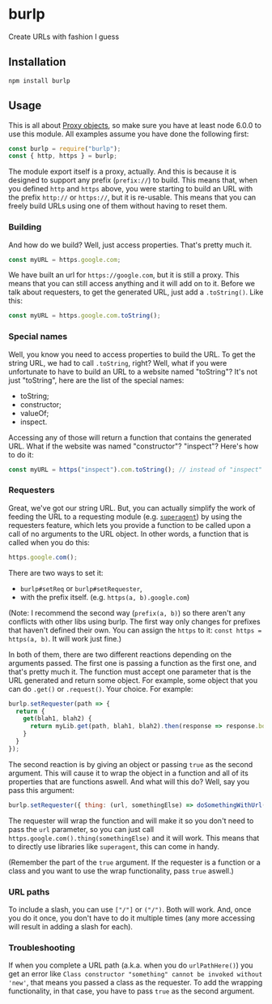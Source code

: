 # burlp
Create URLs with fashion I guess

## Installation

`npm install burlp`

## Usage

This is all about [Proxy objects](https://developer.mozilla.org/en-US/docs/Web/JavaScript/Reference/Global_Objects/Proxy), so make sure you have at least node 6.0.0 to use this module.
All examples assume you have done the following first:
```js
const burlp = require("burlp");
const { http, https } = burlp;
```

The module export itself is a proxy, actually. And this is because it is designed to support any prefix (`prefix://`) to build. This means that, when you defined `http` and `https` above, you were starting to build an URL with the prefix `http://` or `https://`, but it is re-usable. This means that you can freely build URLs using one of them without having to reset them.

### Building

And how do we build? Well, just access properties. That's pretty much it.

```js
const myURL = https.google.com;
```

We have built an url for `https://google.com`, but it is still a proxy. This means that you can still access anything and it will add on to it. Before we talk about requesters, to get the generated URL, just add a `.toString()`. Like this:

```js
const myURL = https.google.com.toString();
```

### Special names

Well, you know you need to access properties to build the URL. To get the string URL, we had to call `.toString`, right? Well, what if you were unfortunate to have to build an URL to a website named "toString"?
It's not just "toString", here are the list of the special names:
* toString;
* constructor;
* valueOf;
* inspect.

Accessing any of those will return a function that contains the generated URL. What if the website was named "constructor"? "inspect"? Here's how to do it:

```js
const myURL = https("inspect").com.toString(); // instead of "inspect" it can also be any string, it will add on.
```

### Requesters

Great, we've got our string URL. But, you can actually simplify the work of feeding the URL to a requesting module (e.g. [`superagent`](https://www.npmjs.com/package/superagent)) by using the requesters feature, which lets you provide a function to be called upon a call of no arguments to the URL object. In other words, a function that is called when you do this:

```js
https.google.com();
```

There are two ways to set it:
* `burlp#setReq` or `burlp#setRequester`,
* with the prefix itself. (e.g. `https(a, b).google.com`)

(Note: I recommend the second way (`prefix(a, b)`) so there aren't any conflicts with other libs using burlp. The first way only changes for prefixes that haven't defined their own. You can assign the `https` to it: `const https = https(a, b)`. It will work just fine.)

In both of them, there are two different reactions depending on the arguments passed. The first one is passing a function as the first one, and that's pretty much it. The function must accept one parameter that is the URL generated and return some object. For example, some object that you can do `.get()` or `.request()`. Your choice.
For example:

```js
burlp.setRequester(path => {
  return {
    get(blah1, blah2) {
      return myLib.get(path, blah1, blah2).then(response => response.body);
    }
  }
});
```

The second reaction is by giving an object or passing `true` as the second argument. This will cause it to wrap the object in a function and all of its properties that are functions aswell. And what will this do? Well, say you pass this argument:

```js
burlp.setRequester({ thing: (url, somethingElse) => doSomethingWithUrl(url, somethingElse) });
```
The requester will wrap the function and will make it so you don't need to pass the `url` parameter, so you can just call `https.google.com().thing(somethingElse)` and it will work. This means that to directly use libraries like `superagent`, this can come in handy.

(Remember the part of the `true` argument. If the requester is a function or a class and you want to use the wrap functionality, pass `true` aswell.)

### URL paths

To include a slash, you can use `["/"]` or `("/")`. Both will work. And, once you do it once, you don't have to do it multiple times (any more accessing will result in adding a slash for each).

### Troubleshooting

If when you complete a URL path (a.k.a. when you do `urlPathHere()`) you get an error like `Class constructor "something" cannot be invoked without 'new'`, that means you passed a class as the requester. To add the wrapping functionality, in that case, you have to pass `true` as the second argument.
